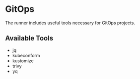 # GitOps

The runner includes useful tools necessary for GitOps projects.

## Available Tools

- jq
- kubeconform
- kustomize
- trivy
- yq
